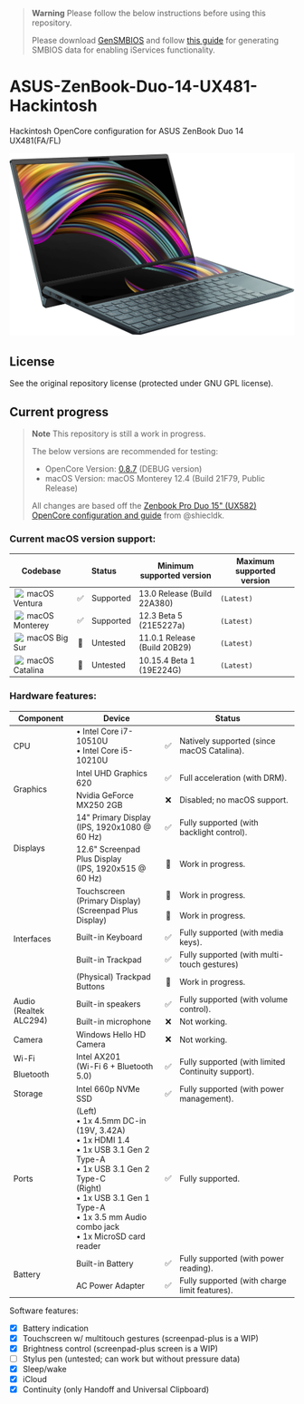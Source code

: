 > **Warning** Please follow the below instructions before using this repository.
> 
> Please download [GenSMBIOS](https://github.com/corpnewt/GenSMBIOS) and follow [this guide](https://dortania.github.io/OpenCore-Post-Install/universal/iservices.html#using-gensmbios) for generating SMBIOS data for enabling iServices functionality.

# ASUS-ZenBook-Duo-14-UX481-Hackintosh
Hackintosh OpenCore configuration for ASUS ZenBook Duo 14 UX481(FA/FL)

<p>
  <img
    src="https://raw.githubusercontent.com/Qonfused/ASUS-ZenBook-Duo-14-UX481-Hackintosh/main/assets/UX481FL.png"
    alt="UX481FL"
    class="center"
  >
</p>


## License
See the original repository license (protected under GNU GPL license).


## Current progress

> **Note**
> This repository is still a work in progress.
>
> The below versions are recommended for testing:
> * OpenCore Version: [0.8.7](https://github.com/acidanthera/OpenCorePkg/releases/tag/0.8.7) (DEBUG version)
> * macOS Version: macOS Monterey 12.4 (Build 21F79, Public Release)
>
> All changes are based off the [Zenbook Pro Duo 15" (UX582) OpenCore configuration and guide](https://github.com/shiecldk/ASUS-ZenBook-Pro-Duo-15-OLED-UX582-Hackintosh) from @shiecldk.


### Current macOS version support:
<table>
  <thead>
    <tr>
      <th>Codebase</th>
      <th colspan=2>Status</th>
      <th>Minimum supported version</th>
      <th>Maximum supported version</th>
    </tr>
  </thead>
  <tbody>
  <!-- macOS 13 -->
    <tr>
      <td>
        <img
          src="https://help.apple.com/assets/6328D0A352ABD30BF956EBB2/6328D0AD52ABD30BF956EBBC/en_US/ba4de10ea93536361680a5dea7896f66.png"
          width=25
          hspace=2
          align="top"
        />
        macOS Ventura
      </td>
      <td style="text-align: center;">✅</td>
      <td>Supported</td>
      <td>13.0 Release (Build 22A380)</td>
      <td><code>(Latest)</code></td>
    </tr>
  <!-- macOS 12 -->
    <tr>
      <td>
        <img
          src="https://www.projectwizards.net/media/pages/support/faq/general/system-requirements/a73d13913c-1643835529/monterey.png"
          width=22
          hspace=2
          align="top"
        />
        macOS Monterey
      </td>
      <td style="text-align: center;">✅</td>
      <td>Supported</td>
      <td>12.3 Beta 5 (21E5227a)</td>
      <td><code>(Latest)</code></td>
    </tr>
  <!-- macOS 11 -->
    <tr>
      <td>
        <img
          src="https://km.support.apple.com/resources/sites/APPLE/content/live/IMAGES/0/IM994/en_US/bigsur-240.png"
          width=25
          hspace=2
          align="top"
        />
        macOS Big Sur
      </td>
      <td style="text-align: center;">🚧</td>
      <td>Untested</td>
      <td>11.0.1 Release (Build 20B29)</td>
      <td><code>(Latest)</code></td>
    </tr>
<!-- macOS 11 -->
    <tr>
      <td>
        <img
          src="https://km.support.apple.com/resources/sites/APPLE/content/live/IMAGES/0/IM935/en_US/macos-catalina-roundel-240.png"
          width=25
          hspace=2
          align="top"
        />
        macOS Catalina
      </td>
      <td style="text-align: center;">🚧</td>
      <td>Untested</td>
      <td>10.15.4 Beta 1 (19E224G)</td>
      <td><code>(Latest)</code></td>
    </tr>
</table>

### Hardware features:
<table>
  <thead>
    <tr>
      <th>Component</th>
      <th>Device</th>
      <th colspan=2>Status</th>
    </tr>
  </thead>
  <tbody>
  <!-- Processor -->
    <tr>
      <td>CPU</td>
      <td>• Intel Core i7-10510U<br>• Intel Core i5-10210U</td>
      <td style="text-align: center;">✅</td>
      <td>Natively supported (since macOS Catalina).</td>
    </tr>
  <!-- Graphics -->
    <tr>
      <td rowspan=2>Graphics</td>
      <td>Intel UHD Graphics 620</td>
      <td style="text-align: center;">✅</td>
      <td>Full acceleration (with DRM).</td>
    </tr>
    <tr>
      <td>Nvidia GeForce MX250 2GB</td>
      <td style="text-align: center;">❌</td>
      <td>Disabled; no macOS support.</td>
    </tr>
  <!-- Displays -->
    <tr>
      <td rowspan=2>Displays</td>
      <td>14" Primary Display<br>(IPS, 1920x1080 @ 60 Hz)</td>
      <td style="text-align: center;">✅</td>
      <td>Fully supported (with backlight control).</td>
    </tr>
    <tr>
      <td>12.6" Screenpad Plus Display<br>(IPS, 1920x515 @ 60 Hz)</td>
      <td style="text-align: center;">🚧</td>
      <td>Work in progress.</td>
    </tr>
  <!-- Interfaces -->
    <tr>
      <td rowspan=5>Interfaces</td>
      <td rowspan=2>Touchscreen<br>(Primary Display)<br>(Screenpad Plus Display)</td>
      <td style="text-align: center;">🚧</td>
      <td>Work in progress.</td>
    </tr>
    <tr>
      <td style="text-align: center;">🚧</td>
      <td>Work in progress.</td>
    </tr>
    <tr>
      <td>Built-in Keyboard</td>
      <td style="text-align: center;">✅</td>
      <td>Fully supported (with media keys).</td>
    </tr>
    <tr>
      <td>Built-in Trackpad</td>
      <td style="text-align: center;">✅</td>
      <td>Fully supported (with multi-touch gestures)</td>
    </tr>
    <tr>
      <td>(Physical) Trackpad Buttons</td>
      <td style="text-align: center;">🚧</td>
      <td>Work in progress.</td>
    </tr>
  <!-- Audio -->
    <tr>
      <td rowspan=2>Audio<br>(Realtek ALC294)</td>
      <td>Built-in speakers</td>
      <td style="text-align: center;">✅</td>
      <td>Fully supported (with volume control).</td>
    </tr>
    <tr>
      <td>Built-in microphone</td>
      <td style="text-align: center;">❌</td>
      <td>Not working.</td>
    </tr>
  <!-- Camera -->
    <tr>
      <td>Camera</td>
      <td>Windows Hello HD Camera</td>
      <td style="text-align: center;">❌</td>
      <td>Not working.</td>
    </tr>
  <!-- Wi-Fi + Bluetooth -->
    <tr>
      <td>Wi-Fi</td>
      <td rowspan=2>Intel AX201<br>(Wi-Fi 6 + Bluetooth 5.0)</td>
      <td rowspan=2 style="text-align: center;">✅</td>
      <td rowspan=2>Fully supported (with limited Continuity support).</td>
    </tr>
    <tr>
      <td>Bluetooth</td>
    </tr>
  <!-- Storage -->
    <tr>
      <td>Storage</td>
      <td>Intel 660p NVMe SSD</td>
      <td style="text-align: center;">✅</td>
      <td>Fully supported (with power management).</td>
    </tr>
  <!-- Ports -->
    <tr>
      <td>Ports</td>
      <td>(Left)<br>• 1x 4.5mm DC-in (19V, 3.42A)<br>• 1x HDMI 1.4<br>• 1x USB 3.1 Gen 2 Type-A<br>• 1x USB 3.1 Gen 2 Type-C<br>(Right)<br>• 1x USB 3.1 Gen 1 Type-A<br>• 1x 3.5 mm Audio combo jack<br>• 1x MicroSD card reader</td>
      <td style="text-align: center;">✅</td>
      <td>Fully supported.</td>
    </tr>
  <!-- Battery and Power -->
    <tr>
      <td rowspan=2>Battery</td>
      <td>Built-in Battery</td>
      <td style="text-align: center;">✅</td>
      <td>Fully supported (with power reading).</td>
    </tr>
    <tr>
      <td>AC Power Adapter</td>
      <td style="text-align: center;">✅</td>
      <td>Fully supported (with charge limit features).</td>
    </tr>
  </tbody>
</table>

Software features:
- [x] Battery indication
- [x] Touchscreen w/ multitouch gestures (screenpad-plus is a WIP)
- [x] Brightness control (screenpad-plus screen is a WIP)
- [ ] Stylus pen (untested; can work but without pressure data)
- [x] Sleep/wake
- [x] iCloud
- [x] Continuity (only Handoff and Universal Clipboard)
